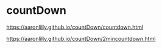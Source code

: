 # countDown

https://aaronlilly.github.io/countDown/countdown.html


https://aaronlilly.github.io/countDown/2mincountdown.html
